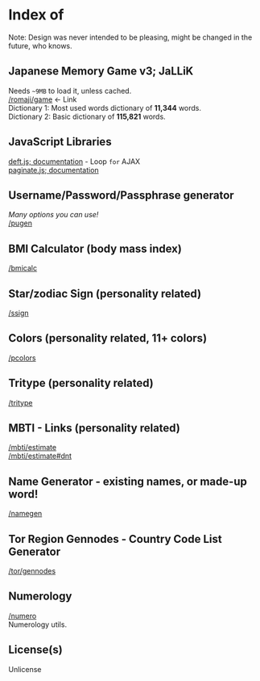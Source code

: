 # Index of
Note: Design was never intended to be pleasing, might be changed in the future, who knows.<br>

## Japanese Memory Game v3; JaLLiK
Needs `~9MB` to load it, unless cached.<br>
[/romaji/game](https://slowsient.github.io/romaji/game) <- Link<br>
Dictionary 1: Most used words dictionary of <b>11,344</b> words.<br>
Dictionary 2: Basic dictionary of <b>115,821</b> words.<br>

## JavaScript Libraries
[deft.js; documentation](https://github.com/SlowsieNT/SlowsieNT.github.io/blob/main/js/lib/deft.md) - Loop `for` AJAX<br>
[paginate.js; documentation](https://github.com/SlowsieNT/SlowsieNT.github.io/blob/main/js/lib/paginate.md)<br>

## Username/Password/Passphrase generator
*Many options you can use!*<br>
[/pugen](https://slowsient.github.io/pugen)<br>

## BMI Calculator (body mass index)
[/bmicalc](https://slowsient.github.io/bmicalc)<br>

## Star/zodiac Sign (personality related)
[/ssign](https://slowsient.github.io/ssign)<br>

## Colors (personality related, 11+ colors)
[/pcolors](https://slowsient.github.io/pcolors)<br>

## Tritype (personality related)
[/tritype](https://slowsient.github.io/tritype)<br>

## MBTI - Links (personality related)
[/mbti/estimate](https://slowsient.github.io/mbti/estimate)<br>
[/mbti/estimate#dnt](https://slowsient.github.io/mbti/estimate#dnt)<br>

## Name Generator - existing names, or made-up word!
[/namegen](https://slowsient.github.io/namegen)

## Tor Region Gennodes - Country Code List Generator
[/tor/gennodes](https://slowsient.github.io/tor/gennodes)

## Numerology
[/numero](https://slowsient.github.io/numero)<br>
Numerology utils.

## License(s)
Unlicense<br>
